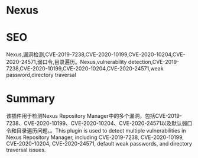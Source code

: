 # Nexus
# SEO
Nexus,漏洞检测,CVE-2019-7238,CVE-2020-10199,CVE-2020-10204,CVE-2020-24571,弱口令,目录遍历。Nexus,vulnerability detection,CVE-2019-7238,CVE-2020-10199,CVE-2020-10204,CVE-2020-24571,weak password,directory traversal
# Summary
该插件用于检测Nexus Repository Manager中的多个漏洞，包括CVE-2019-7238、CVE-2020-10199、CVE-2020-10204、CVE-2020-24571以及默认弱口令和目录遍历问题。。This plugin is used to detect multiple vulnerabilities in Nexus Repository Manager, including CVE-2019-7238, CVE-2020-10199, CVE-2020-10204, CVE-2020-24571, default weak passwords, and directory traversal issues.
